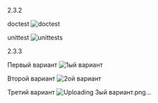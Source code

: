 2.3.2


doctest
![doctest](https://user-images.githubusercontent.com/117999903/208286029-dc726870-45ef-42a3-bc67-5753fb2869e2.jpg)


unittest
![unittests](https://user-images.githubusercontent.com/117999903/208287189-3174dac4-a5f0-4e25-bfc2-ad8bba0e0ae7.jpg)



2.3.3


Первый вариант
![1ый вариант](https://user-images.githubusercontent.com/117999903/208293172-6afc23f9-d6de-4e69-a0e6-8cf7d3a63edf.png)


Второй вариант
![2ой вариант](https://user-images.githubusercontent.com/117999903/208293191-33ecd8f0-8af5-4b30-8cde-14d0d7ed78fe.png)


Третий вариант
![Uploading 3ый вариант.png…]()
